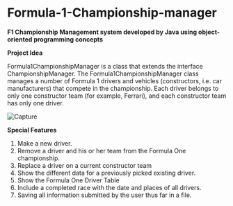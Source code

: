 # Formula-1-Championship-manager
**F1 Championship Management system developed by Java using object-oriented programming concepts**

**Project Idea**

Formula1ChampionshipManager is a class that extends the interface ChampionshipManager. The Formula1ChampionshipManager class manages a number of Formula 1 drivers and vehicles (constructors, i.e. car manufacturers) that compete in the championship. Each driver belongs to only one constructor team (for example, Ferrari), and each constructor team has only one driver.

![Capture](https://user-images.githubusercontent.com/99184773/167910359-e2944e56-0b01-4e12-9446-e10029686d2c.PNG)

**Special Features**

1. Make a new driver.
2. Remove a driver and his or her team from the Formula One championship.
3. Replace a driver on a current constructor team
4. Show the different data for a previously picked existing driver.
5. Show the Formula One Driver Table
6. Include a completed race with the date and places of all drivers. 
7. Saving all information submitted by the user thus far in a file.
